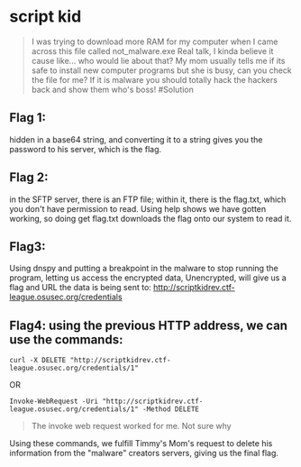 # script kid
> I was trying to download more RAM for my computer when I came across this file called not_malware.exe
> Real talk, I kinda believe it cause like... who would lie about that?
> My mom usually tells me if its safe to install new computer programs but she is busy, can you check the file for me?
> If it is malware you should totally hack the hackers back and show them who's boss!
#Solution

## Flag 1:
hidden in a base64 string, and converting it to a string gives you the password to his server, which is the flag. 
## Flag 2:
in the SFTP server, there is an FTP file; within it, there is the flag.txt, which you don't have permission to read.
Using help shows we have gotten working, so doing get flag.txt downloads the flag onto our system to read it.

## Flag3: 
Using dnspy and putting a breakpoint in the malware to stop running the program, letting us access the encrypted data, Unencrypted, will give us a flag and URL the data is being sent to: http://scriptkidrev.ctf-league.osusec.org/credentials

## Flag4: using the previous HTTP address, we can use the commands:

```shell
curl -X DELETE "http://scriptkidrev.ctf-league.osusec.org/credentials/1"
```
OR

```shell
Invoke-WebRequest -Uri "http://scriptkidrev.ctf-league.osusec.org/credentials/1" -Method DELETE
```
> The invoke web request worked for me. Not sure why

Using these commands, we fulfill Timmy's Mom's request to delete his information from the "malware" creators servers, giving us the final flag. 
